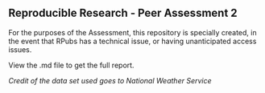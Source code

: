## Reproducible Research - Peer Assessment 2

For the purposes of the Assessment, this repository is specially created, in the event that RPubs has a technical issue, or having unanticipated access issues.

View the .md file to get the full report.

*Credit of the data set used goes to National Weather Service*